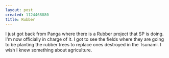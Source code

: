 ```yaml
--- 
layout: post
created: 1124468880
title: Rubber
---
```

I just got back from Panga where there is a Rubber project that SP is doing.  I'm now officially in charge of it.  I got to see the fields where they are going to be planting the rubber trees to replace ones destroyed in the Tsunami.  I wish I knew something about agriculture.
